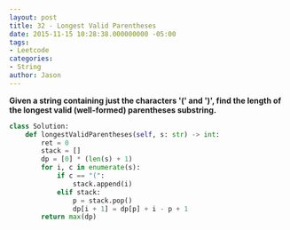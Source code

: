 ```yaml
---
layout: post
title: 32 - Longest Valid Parentheses
date: 2015-11-15 10:28:38.000000000 -05:00
tags:
- Leetcode
categories:
- String
author: Jason
---
```

**Given a string containing just the characters '(' and ')', find the length of the longest valid (well-formed) parentheses substring.**

``` python
class Solution:
    def longestValidParentheses(self, s: str) -> int:
        ret = 0
        stack = []
        dp = [0] * (len(s) + 1)
        for i, c in enumerate(s):
            if c == "(":
                stack.append(i)
            elif stack:
                p = stack.pop()
                dp[i + 1] = dp[p] + i - p + 1
        return max(dp)
```
